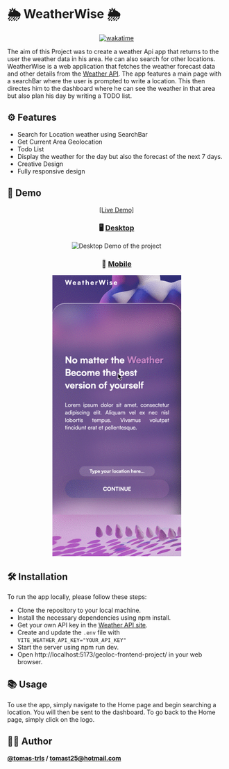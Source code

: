 # 🌦 WeatherWise 🌦

<div align="center">

  [![wakatime](https://wakatime.com/badge/github/tomas-trls/geoloc-frontend-project.svg?style=for-the-badge)](https://wakatime.com/badge/github/tomas-trls/geoloc-frontend-project)
</div>

The aim of this Project was to create a weather Api app that returns to the user the weather data in his area. He can also search for other locations. WeatherWise is a web application that fetches the weather forecast data and other details from the <a href="https://www.weatherapi.com/">Weather API</a>. The app features a main page with a searchBar where the user is prompted to write a location. This then directes him to the dashboard where he can see the weather in that area but also plan his day by writing a TODO list.

## ⚙️ Features

- Search for Location weather using SearchBar
- Get Current Area Geolocation
- Todo List
- Display the weather for the day but also the forecast of the next 7 days.
- Creative Design
- Fully responsive design

## 🦦 Demo

<div align="center">
<a  href="https://tomas-trls.github.io/geoloc-frontend-project">[Live Demo]</a>
</div>


<div align="center">

  ### 🖥️ <ins>Desktop</ins>
  
![Desktop Demo of the project](dekstopWeatherWise.gif)

  ### 📱 <ins>Mobile</ins>

  ![Mobile demo of the Project](mobileWeatherWide.gif)
</div>
  
## 🛠️ Installation

To run the app locally, please follow these steps:

- Clone the repository to your local machine.
- Install the necessary dependencies using npm install.
- Get your own API key in the <a href="https://www.weatherapi.com/">Weather API site</a>.
- Create and update the ```.env``` file with ```VITE_WEATHER_API_KEY="YOUR_API_KEY"```
- Start the server using npm run dev.
- Open http://localhost:5173/geoloc-frontend-project/ in your web browser.

## 📚 Usage

To use the app, simply navigate to the Home page and begin searching a location. You will then be sent to the dashboard. 
To go back to the Home page, simply click on the logo.

## 🧑‍💻 Author

<strong>[@tomas-trls](https://www.github.com/tomas-trls) / tomast25@hotmail.com </strong>
